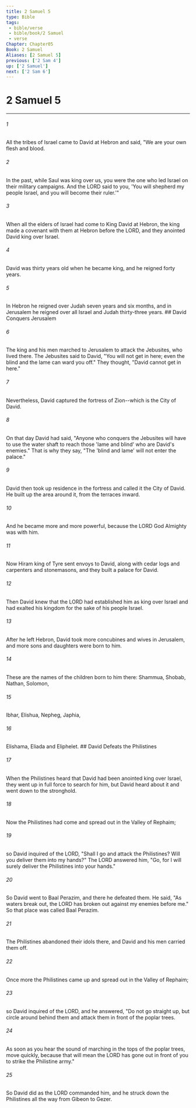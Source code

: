 ```yaml
---
title: 2 Samuel 5
type: Bible
tags:
 - bible/verse
 - bible/book/2 Samuel
 - verse
Chapter: Chapter05
Book: 2 Samuel
Aliases: [2 Samuel 5]
previous: ['2 Sam 4']
up: ['2 Samuel']
next: ['2 Sam 6']
---
```

# 2 Samuel 5

***


###### 1 
All the tribes of Israel came to David at Hebron and said, "We are your own flesh and blood. 

###### 2 
In the past, while Saul was king over us, you were the one who led Israel on their military campaigns. And the LORD said to you, 'You will shepherd my people Israel, and you will become their ruler.'" 

###### 3 
When all the elders of Israel had come to King David at Hebron, the king made a covenant with them at Hebron before the LORD, and they anointed David king over Israel. 

###### 4 
David was thirty years old when he became king, and he reigned forty years. 

###### 5 
In Hebron he reigned over Judah seven years and six months, and in Jerusalem he reigned over all Israel and Judah thirty-three years. ## David Conquers Jerusalem 

###### 6 
The king and his men marched to Jerusalem to attack the Jebusites, who lived there. The Jebusites said to David, "You will not get in here; even the blind and the lame can ward you off." They thought, "David cannot get in here." 

###### 7 
Nevertheless, David captured the fortress of Zion--which is the City of David. 

###### 8 
On that day David had said, "Anyone who conquers the Jebusites will have to use the water shaft to reach those 'lame and blind' who are David's enemies." That is why they say, "The 'blind and lame' will not enter the palace." 

###### 9 
David then took up residence in the fortress and called it the City of David. He built up the area around it, from the terraces inward. 

###### 10 
And he became more and more powerful, because the LORD God Almighty was with him. 

###### 11 
Now Hiram king of Tyre sent envoys to David, along with cedar logs and carpenters and stonemasons, and they built a palace for David. 

###### 12 
Then David knew that the LORD had established him as king over Israel and had exalted his kingdom for the sake of his people Israel. 

###### 13 
After he left Hebron, David took more concubines and wives in Jerusalem, and more sons and daughters were born to him. 

###### 14 
These are the names of the children born to him there: Shammua, Shobab, Nathan, Solomon, 

###### 15 
Ibhar, Elishua, Nepheg, Japhia, 

###### 16 
Elishama, Eliada and Eliphelet. ## David Defeats the Philistines 

###### 17 
When the Philistines heard that David had been anointed king over Israel, they went up in full force to search for him, but David heard about it and went down to the stronghold. 

###### 18 
Now the Philistines had come and spread out in the Valley of Rephaim; 

###### 19 
so David inquired of the LORD, "Shall I go and attack the Philistines? Will you deliver them into my hands?" The LORD answered him, "Go, for I will surely deliver the Philistines into your hands." 

###### 20 
So David went to Baal Perazim, and there he defeated them. He said, "As waters break out, the LORD has broken out against my enemies before me." So that place was called Baal Perazim. 

###### 21 
The Philistines abandoned their idols there, and David and his men carried them off. 

###### 22 
Once more the Philistines came up and spread out in the Valley of Rephaim; 

###### 23 
so David inquired of the LORD, and he answered, "Do not go straight up, but circle around behind them and attack them in front of the poplar trees. 

###### 24 
As soon as you hear the sound of marching in the tops of the poplar trees, move quickly, because that will mean the LORD has gone out in front of you to strike the Philistine army." 

###### 25 
So David did as the LORD commanded him, and he struck down the Philistines all the way from Gibeon to Gezer. 
